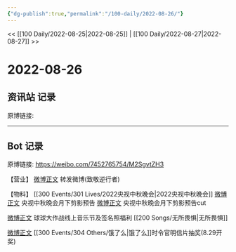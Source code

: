 ```yaml
---
{"dg-publish":true,"permalink":"/100-daily/2022-08-26/"}
---
```



<< [[100 Daily/2022-08-25\|2022-08-25]] | [[100 Daily/2022-08-27\|2022-08-27]] >>

# 2022-08-26

## 资讯站 记录

原博链接:

---
## Bot 记录

原博链接: https://weibo.com/7452765754/M2SgvtZH3

【营业】
[微博正文](https://weibo.com/detail/4806815113813613) 转发微博(致敬逆行者)

【物料】
[[300 Events/301 Lives/2022央视中秋晚会\|2022央视中秋晚会]]
[微博正文](https://weibo.com/detail/4806714920534302) 央视中秋晚会月下剪影预告
[微博正文](https://weibo.com/detail/4806723561066608) 央视中秋晚会月下剪影预告cut

[微博正文](https://weibo.com/detail/4806762085221835) 球球大作战线上音乐节及签名照福利 [[200 Songs/无所畏惧\|无所畏惧]]

[微博正文](https://weibo.com/detail/4806803462032051) [[300 Events/304 Others/饿了么\|饿了么]]时令官明信片抽奖(8.29开奖) 
